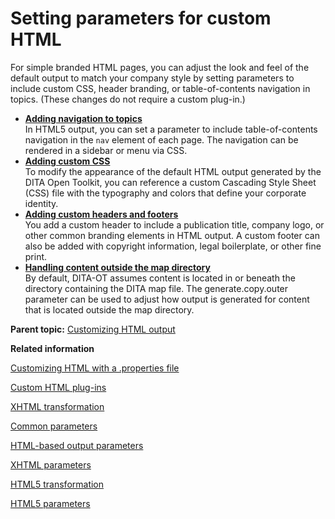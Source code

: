 # Setting parameters for custom HTML

For simple branded HTML pages, you can adjust the look and feel of the default output to match your company style by setting parameters to include custom CSS, header branding, or table-of-contents navigation in topics. \(These changes do not require a custom plug-in.\)

-   **[Adding navigation to topics](../topics/html-customization-navigation.md)**  
In HTML5 output, you can set a parameter to include table-of-contents navigation in the `nav` element of each page. The navigation can be rendered in a sidebar or menu via CSS.
-   **[Adding custom CSS](../topics/html-customization-css.md)**  
To modify the appearance of the default HTML output generated by the DITA Open Toolkit, you can reference a custom Cascading Style Sheet \(CSS\) file with the typography and colors that define your corporate identity.
-   **[Adding custom headers and footers](../topics/html-customization-header.md)**  
You add a custom header to include a publication title, company logo, or other common branding elements in HTML output. A custom footer can also be added with copyright information, legal boilerplate, or other fine print.
-   **[Handling content outside the map directory](../parameters/generate-copy-outer.md)**  
By default, DITA-OT assumes content is located in or beneath the directory containing the DITA map file. The generate.copy.outer parameter can be used to adjust how output is generated for content that is located outside the map directory.

**Parent topic:** [Customizing HTML output](../topics/html-customization.md)

**Related information**  


[Customizing HTML with a .properties file](../topics/html-customization-properties-file.md)

[Custom HTML plug-ins](../topics/html-customization-plugins.md)

[XHTML transformation](../topics/dita2xhtml.md)

[Common parameters](../parameters/parameters-base.md)

[HTML-based output parameters](../parameters/parameters-base-html.md)

[XHTML parameters](../parameters/parameters-xhtml.md)

[HTML5 transformation](../topics/dita2html5.md)

[HTML5 parameters](../parameters/parameters-html5.md)


